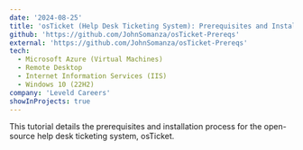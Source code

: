 ```yaml
---
date: '2024-08-25'
title: 'osTicket (Help Desk Ticketing System): Prerequisites and Installation'
github: 'https://github.com/JohnSomanza/osTicket-Prereqs'
external: 'https://github.com/JohnSomanza/osTicket-Prereqs'
tech:
  - Microsoft Azure (Virtual Machines)
  - Remote Desktop
  - Internet Information Services (IIS)
  - Windows 10 (22H2)
company: 'Leveld Careers'
showInProjects: true
---
```


This tutorial details the prerequisites and installation process for the open-source help desk ticketing system, osTicket.

